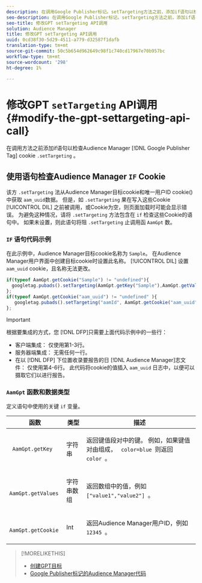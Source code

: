 ```yaml
---
description: 在调用Google Publisher标记。setTargeting方法之前，添加if语句以检查Audience Managercookie。
seo-description: 在调用Google Publisher标记。setTargeting方法之前，添加if语句以检查Audience Managercookie。
seo-title: 修改GPT setTargeting API调用
solution: Audience Manager
title: 修改GPT setTargeting API调用
uuid: 0cd38f30-5d29-4511-a779-d32587f1dafb
translation-type: tm+mt
source-git-commit: 50c5b654d962649c98f1c740cd17967e70b957bc
workflow-type: tm+mt
source-wordcount: '298'
ht-degree: 1%

---
```



# 修改GPT `setTargeting` API调用 {#modify-the-gpt-settargeting-api-call}

在调用方法之前添加if语句以检查Audience Manager [!DNL Google Publisher Tag] cookie `.setTargeting` 。

## 使用语句检查Audience Manager `IF` Cookie

该方 `.setTargeting` 法从Audience Manager目标cookie和唯一用户ID cookie()中获取 `aam_uuid`数据。 但是，如 `.setTargeting` 果在写入这些Cookie [!UICONTROL DIL] 之前被调用，或Cookie为空，则页面加载时可能会显示错误。 为避免这种情况，请将 `.setTargeting` 方法包含在 `if` 检查这些Cookie的语句中。 如果未设置，则此语句将阻 `.setTargeting` 止调用函 `AamGpt` 数。

### `IF` 语句代码示例

在此示例中，Audience Manager目标cookie名称为 `Sample`。 在Audience Manager用户界面中创建目标cookie时设置此名称。 [!UICONTROL DIL] 设置 `aam_uuid` cookie，且名称无法更改。

```js
if(typeof AamGpt.getCookie("Sample") != "undefined"){ 
  googletag.pubads().setTargeting(AamGpt.getKey("Sample"),AamGpt.getValues("Sample")); 
}; 
if(typeof AamGpt.getCookie("aam_uuid") != "undefined" ){ 
   googletag.pubads().setTargeting("aamId", AamGpt.getCookie("aam_uuid")); 
};
```

>[!IMPORTANT]
>
>根据要集成的方式，您 [!DNL DFP]只需要上面代码示例中的一些行：
>
>* 客户端集成： 仅使用第1-3行。
>* 服务器端集成： 无需任何一行。
>* 在以 [!DNL DFP] 下位置收录要报告的日 [!DNL Audience Manager]志文件： 仅使用第4-6行。 此代码将cookie的值插入 `aam_uuid` 日志中，以便可以摄取它们以进行报告。


### `AamGpt` 函数和数据类型

定义语句中使用的关键 `if` 变量。

<table id="table_881391C9BDDF4FACAFC37A47B14B31A1"> 
 <thead> 
  <tr> 
   <th colname="col1" class="entry"> 函数 </th> 
   <th colname="col2" class="entry"> 类型 </th> 
   <th colname="col3" class="entry"> 描述 </th> 
  </tr> 
 </thead>
 <tbody> 
  <tr> 
   <td colname="col1"> <p> <code> AamGpt.getKey </code> </p> </td> 
   <td colname="col2"> <p>字符串 </p> </td> 
   <td colname="col3"> <p>返回键值段对中的键。 例如，如果键值对由组成， <code> color=blue </code>则返回 <code> color </code>。 </p> </td> 
  </tr> 
  <tr> 
   <td colname="col1"> <p> <code> AamGpt.getValues </code> </p> </td> 
   <td colname="col2"> <p>字符串数组 </p> </td> 
   <td colname="col3"> <p>返回数组中的值，例如 <code> ["value1","value2"] </code>。 </p> </td> 
  </tr> 
  <tr> 
   <td colname="col1"> <p> <code> AamGpt.getCookie </code> </p> </td> 
   <td colname="col2"> <p>Int </p> </td> 
   <td colname="col3"> <p>返回Audience Manager用户ID，例如 <code> 12345 </code>。 </p> </td> 
  </tr>
 </tbody>
</table>

>[!MORELIKETHIS]
>
>* [创建GPT目标](../../integration/gpt-aam-destination/gpt-aam-create-destination.md)
>* [Google Publisher标记的Audience Manager代码](../../integration/gpt-aam-destination/gpt-aam-aamgpt-code.md)

